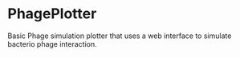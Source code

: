 # PhagePlotter
Basic Phage simulation plotter that uses a web interface to simulate bacterio phage interaction.
